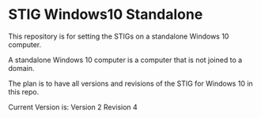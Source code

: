# STIG Windows10 Standalone

This repository is for setting the STIGs on a standalone Windows 10 computer.

A standalone Windows 10 computer is a computer that is not joined to a domain.

The plan is to have all versions and revisions of the STIG for Windows 10 in this repo.

Current Version is: Version 2 Revision 4